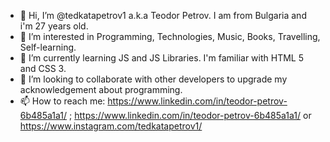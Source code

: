 - 👋 Hi, I’m @tedkatapetrov1 a.k.a Teodor Petrov. I am from Bulgaria and i'm 27 years old. 
- 👀 I’m interested in Programming, Technologies, Music, Books, Travelling, Self-learning.
- 🌱 I’m currently learning JS and JS Libraries. I'm familiar with HTML 5 and CSS 3.
- 💞️ I’m looking to collaborate with other developers to upgrade my acknowledgement about programming.
- 📫 How to reach me: https://www.linkedin.com/in/teodor-petrov-6b485a1a1/ ; https://www.linkedin.com/in/teodor-petrov-6b485a1a1/  or https://www.instagram.com/tedkatapetrov1/
<!---
tedkatapetrov1/tedkatapetrov1 is a ✨ special ✨ repository because its `README.md` (this file) appears on your GitHub profile.
You can click the Preview link to take a look at your changes.
--->
